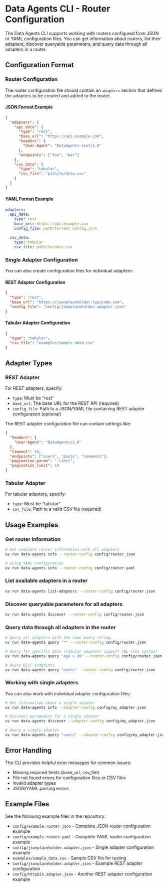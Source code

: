 # Data Agents CLI - Router Configuration

The Data Agents CLI supports working with routers configured from JSON or YAML configuration files. You can get information about routers, list their adapters, discover queryable parameters, and query data through all adapters in a router.

## Configuration Format

### Router Configuration

The router configuration file should contain an `adapters` section that defines the adapters to be created and added to the router.

#### JSON Format Example

```json
{
  "adapters": {
    "api_data": {
      "type": "rest",
      "base_url": "https://api.example.com",
      "headers": {
        "User-Agent": "DataAgents-test/1.0"
      },
      "endpoints": ["foo", "bar"]
    },
    "csv_data": {
      "type": "tabular",
      "csv_file": "path/to/data.csv"
    }
  }
}
```

#### YAML Format Example

```yaml
adapters:
  api_data:
    type: rest
    base_url: https://api.example.com
    config_file: path/to/rest_config.json
    
  csv_data:
    type: tabular
    csv_file: path/to/data.csv
```

### Single Adapter Configuration

You can also create configuration files for individual adapters:

#### REST Adapter Configuration

```json
{
  "type": "rest",
  "base_url": "https://jsonplaceholder.typicode.com",
  "config_file": "config/jsonplaceholder.adapter.json"
}
```

#### Tabular Adapter Configuration

```json
{
  "type": "tabular",
  "csv_file": "examples/sample_data.csv"
}
```

## Adapter Types

### REST Adapter

For REST adapters, specify:
- `type`: Must be "rest"
- `base_url`: The base URL for the REST API (required)
- `config_file`: Path to a JSON/YAML file containing REST adapter configuration (optional)

The REST adapter configuration file can contain settings like:
```json
{
  "headers": {
    "User-Agent": "DataAgents/1.0"
  },
  "timeout": 10,
  "endpoints": ["users", "posts", "comments"],
  "pagination_param": "_limit",
  "pagination_limit": 10
}
```

### Tabular Adapter

For tabular adapters, specify:
- `type`: Must be "tabular"
- `csv_file`: Path to a valid CSV file (required)

## Usage Examples

### Get router information

```bash
# Get complete router information with all adapters
uv run data-agents info --router-config config/router.json

# Using YAML configuration
uv run data-agents info --router-config config/router.yaml
```

### List available adapters in a router

```bash
uv run data-agents list-adapters --router-config config/router.json
```

### Discover queryable parameters for all adapters

```bash
uv run data-agents discover --router-config config/router.json
```

### Query data through all adapters in the router

```bash
# Query all adapters with the same query string
uv run data-agents query "*" --router-config config/router.json

# Query for specific data (tabular adapters support SQL-like syntax)
uv run data-agents query "age > 30" --router-config config/router.json

# Query REST endpoints
uv run data-agents query "users" --router-config config/router.json
```

### Working with single adapters

You can also work with individual adapter configuration files:

```bash
# Get information about a single adapter
uv run data-agents info --adapter-config config/my_adapter.json

# Discover parameters for a single adapter
uv run data-agents discover --adapter-config config/my_adapter.json

# Query a single adapter
uv run data-agents query "users" --adapter-config config/my_adapter.json
```

## Error Handling

The CLI provides helpful error messages for common issues:

- Missing required fields (base_url, csv_file)
- File not found errors for configuration files or CSV files
- Invalid adapter types
- JSON/YAML parsing errors

## Example Files

See the following example files in the repository:
- `config/example.router.json` - Complete JSON router configuration example
- `config/example.router.yaml` - Complete YAML router configuration example
- `config/jsonplaceholder.adapter.json` - Single adapter configuration example
- `examples/sample_data.csv` - Sample CSV file for testing
- `config/jsonplaceholder.adapter.json` - Example REST adapter configuration
- `config/httpbin.adapter.json` - Another REST adapter configuration example